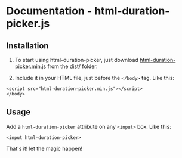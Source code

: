 Documentation - html-duration-picker.js
=========

## Installation

1. To start using html-duration-picker, just download [html-duration-picker.min.js](https://github.com/nadchif/html-duration-picker.js/dist/html-duration-picker.min.js) from the [dist/](https://github.com/nadchif/html-duration-picker.js/dist/) folder.

2. Include it in your HTML file, just before the ```</body>``` tag. Like this:

```
<script src="html-duration-picker.min.js"></script>
</body>
```

## Usage

Add a ```html-duration-picker``` attribute on any ```<input>``` box. Like this:

```
<input html-duration-picker>
```

That's it! let the magic happen!

